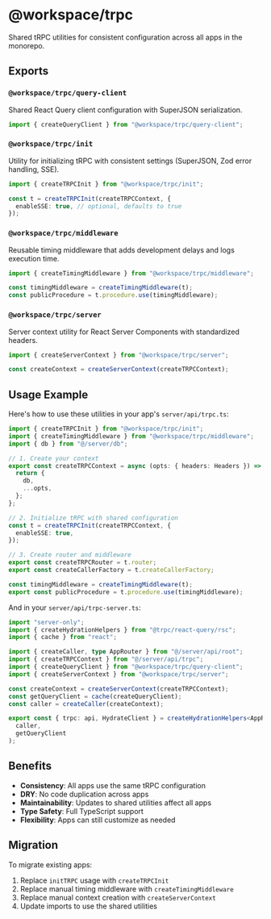 # @workspace/trpc

Shared tRPC utilities for consistent configuration across all apps in the monorepo.

## Exports

### `@workspace/trpc/query-client`

Shared React Query client configuration with SuperJSON serialization.

```typescript
import { createQueryClient } from "@workspace/trpc/query-client";
```

### `@workspace/trpc/init`

Utility for initializing tRPC with consistent settings (SuperJSON, Zod error handling, SSE).

```typescript
import { createTRPCInit } from "@workspace/trpc/init";

const t = createTRPCInit(createTRPCContext, {
  enableSSE: true, // optional, defaults to true
});
```

### `@workspace/trpc/middleware`

Reusable timing middleware that adds development delays and logs execution time.

```typescript
import { createTimingMiddleware } from "@workspace/trpc/middleware";

const timingMiddleware = createTimingMiddleware(t);
const publicProcedure = t.procedure.use(timingMiddleware);
```

### `@workspace/trpc/server`

Server context utility for React Server Components with standardized headers.

```typescript
import { createServerContext } from "@workspace/trpc/server";

const createContext = createServerContext(createTRPCContext);
```

## Usage Example

Here's how to use these utilities in your app's `server/api/trpc.ts`:

```typescript
import { createTRPCInit } from "@workspace/trpc/init";
import { createTimingMiddleware } from "@workspace/trpc/middleware";
import { db } from "@/server/db";

// 1. Create your context
export const createTRPCContext = async (opts: { headers: Headers }) => {
  return {
    db,
    ...opts,
  };
};

// 2. Initialize tRPC with shared configuration
const t = createTRPCInit(createTRPCContext, {
  enableSSE: true,
});

// 3. Create router and middleware
export const createTRPCRouter = t.router;
export const createCallerFactory = t.createCallerFactory;

const timingMiddleware = createTimingMiddleware(t);
export const publicProcedure = t.procedure.use(timingMiddleware);
```

And in your `server/api/trpc-server.ts`:

```typescript
import "server-only";
import { createHydrationHelpers } from "@trpc/react-query/rsc";
import { cache } from "react";

import { createCaller, type AppRouter } from "@/server/api/root";
import { createTRPCContext } from "@/server/api/trpc";
import { createQueryClient } from "@workspace/trpc/query-client";
import { createServerContext } from "@workspace/trpc/server";

const createContext = createServerContext(createTRPCContext);
const getQueryClient = cache(createQueryClient);
const caller = createCaller(createContext);

export const { trpc: api, HydrateClient } = createHydrationHelpers<AppRouter>(
  caller,
  getQueryClient
);
```

## Benefits

- **Consistency**: All apps use the same tRPC configuration
- **DRY**: No code duplication across apps
- **Maintainability**: Updates to shared utilities affect all apps
- **Type Safety**: Full TypeScript support
- **Flexibility**: Apps can still customize as needed

## Migration

To migrate existing apps:

1. Replace `initTRPC` usage with `createTRPCInit`
2. Replace manual timing middleware with `createTimingMiddleware`
3. Replace manual context creation with `createServerContext`
4. Update imports to use the shared utilities
